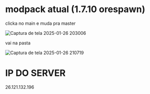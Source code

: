 # modpack atual (1.7.10 orespawn)

clicka no main e muda pra master

![Captura de tela 2025-01-26 203006](https://github.com/user-attachments/assets/1fe40991-46a6-4c2d-bedf-ee212fb90231)

vai na pasta

![Captura de tela 2025-01-26 210719](https://github.com/user-attachments/assets/50c58d8a-64b7-4737-b8bf-710c597b3ffd)






# **IP DO SERVER**
26.121.132.196
